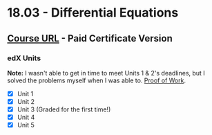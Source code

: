 # 18.03 - Differential Equations

## [Course URL](https://learning.edx.org/course/course-v1:MITx+18.031x+2T2021/home) - Paid Certificate Version

### edX Units
**Note:** I wasn't able to get in time to meet Units 1 & 2's deadlines, but I solved the problems myself when I was able to. [Proof of Work](https://github.com/Erfan-Online/MIT-18.03/tree/main/Proof%20of%20Work).
- [x] Unit 1
- [x] Unit 2
- [x] Unit 3 (Graded for the first time!)
- [x] Unit 4
- [x] Unit 5
